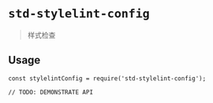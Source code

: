 # `std-stylelint-config`

> 样式检查

## Usage

```
const stylelintConfig = require('std-stylelint-config');

// TODO: DEMONSTRATE API
```
